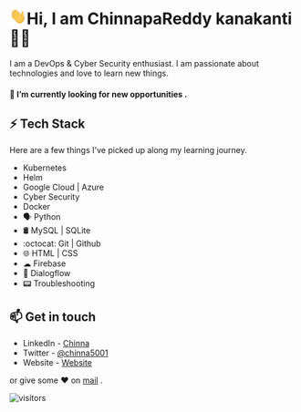 
# <img src="https://raw.githubusercontent.com/ABSphreak/ABSphreak/master/gifs/Hi.gif" width="30px">Hi, I am ChinnapaReddy kanakanti 👨‍💻

I am a DevOps & Cyber Security enthusiast. I am passionate about technologies and love to learn new things.

#### 🔭 I’m currently looking for new opportunities .


## ⚡ Tech Stack

Here are a few things I've picked up along my learning journey.
* Kubernetes
* Helm
* Google Cloud | Azure
* Cyber Security
* Docker
* 🗣 Python 
* 🛢️ MySQL | SQLite 
* :octocat: Git | Github
* 🌐 HTML | CSS
* ☁ Firebase
* 💠 Dialogflow
* 📟 Troubleshooting

## 📫 Get in touch
- LinkedIn - [Chinna](https://www.linkedin.com/in/Chinnapareddy)
- Twitter - [@chinna5001](https://twitter.com/chinna5001)
- Website - [Website](http://chinna.tech/)

 or give some ♥ on [mail](mailto:kanakanti98@gmail.com) .



![visitors](https://visitor-badge.glitch.me/badge?page_id=chinna98/chinna98)


 
